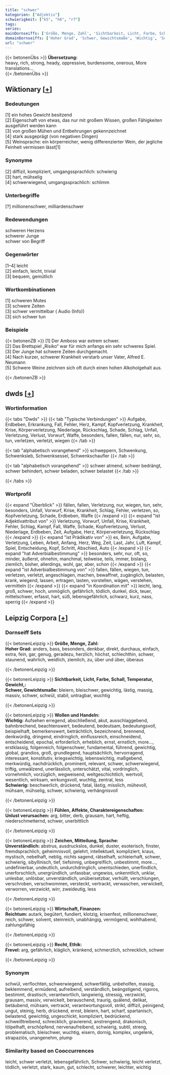 ```yaml
---
title: "schwer"
kategorien: ["Adjektiv"]
schwierigkeit: ["k5", "h6", "r7"]
tags:
series:
mainDornseiffs: ['Größe, Menge, Zahl', 'Sichtbarkeit, Licht, Farbe, Schall, Temperatur, Gewicht,', 'Wollen und Handeln', 'Fühlen, Affekte, Charaktereigenschaften', 'Zeichen, Mitteilung, Sprache', 'Wirtschaft, Finanzen', 'Recht, Ethik']
domainDornseiffs: ['Hoher Grad', 'Schwer, Gewichtsmaße', 'Wichtig', 'Schwierig', 'Unlust verursachen', 'Unverständlich', 'Reichtum', 'Frevel']
url: "schwer"
---
```


{{< betonenÜbs >}}
**Übersetzung:**  
heavy, rich, strong, heady, oppressive, burdensome, onerous, More translations...  
{{< /betonenÜbs >}}

## Wiktionary [[+](https://de.wiktionary.org/wiki/schwer)]

### Bedeutungen
[1] ein hohes Gewicht besitzend  
[2] Eigenschaft von etwas, das nur mit großem Wissen, großen Fähigkeiten ausgeführt werden kann  
[3] von großen Mühen und Entbehrungen gekennzeichnet  
[4] stark ausgeprägt (von negativen Dingen)  
[5] Weinsprache: ein körperreicher, wenig differenzierter Wein, der jegliche Feinheit vermissen lässt[1]  

### Synonyme
[2] diffizil, kompliziert, umgangssprachlich: schwierig  
[3] hart, mühselig  
[4] schwerwiegend, umgangssprachlich: schlimm  

### Unterbegriffe
[?] millionenschwer, milliardenschwer  

### Redewendungen
schweren Herzens  
schwerer Junge  
schwer von Begriff  

### Gegenwörter
[1–4] leicht  
[2] einfach, leicht, trivial  
[3] bequem, gemütlich  

### Wortkombinationen
[1] schweren Mutes  
[3] schwere Zeiten  
[3] schwer vermittelbar ( Audio (Info))  
[3] sich schwer tun  

### Beispiele
{{< betonenZB >}}
[1] Der Amboss war extrem schwer.  
[2] Das Brettspiel „Risiko“ war für mich anfangs ein sehr schweres Spiel.  
[3] Der Junge hat schwere Zeiten durchgemacht.  
[4] Nach kurzer, schwerer Krankheit verstarb unser Vater, Alfred E. Neumann  
[5] Schwere Weine zeichnen sich oft durch einen hohen Alkoholgehalt aus.  

{{< /betonenZB >}}


## dwds [[+](https://www.dwds.de/wb/schwer)]

### Wortinformation
{{< tabs "Dwds" >}}
{{< tab "Typische Verbindungen" >}}
Aufgabe, Erdbeben, Erkrankung, Fall, Fehler, Herz, Kampf, Kopfverletzung, Krankheit, Krise, Körperverletzung, Niederlage, Rückschlag, Schade, Schlag, Unfall, Verletzung, Verlust, Vorwurf, Waffe, besonders, fallen, fällen, nur, sehr, so, tun, verletzen, verletzt, wiegen
{{< /tab >}}

{{< tab "alphabetisch vorangehend" >}}
schweppern, Schwenkung, Schwenksieb, Schwenksessel, Schwenkschaufler
{{< /tab >}}

{{< tab "alphabetisch vorangehend" >}}
schwer atmend, schwer bedrängt, schwer behindert, schwer beladen, schwer belastet
{{< /tab >}}

{{< /tabs >}}

### Wortprofil
{{< expand "Überblick" >}} fällen, fallen, Verletzung, nur, wiegen, tun, sehr, besonders, Unfall, Vorwurf, Krise, Krankheit, Schlag, Fehler, verletzen, so, Kopfverletzung, Schade, Erdbeben, Waffe {{< /expand >}}
{{< expand "ist Adjektivattribut von" >}} Verletzung, Vorwurf, Unfall, Krise, Krankheit, Fehler, Schlag, Kampf, Fall, Waffe, Schade, Kopfverletzung, Verlust, Niederlage, Erdbeben, Zeit, Aufgabe, Herz, Körperverletzung, Rückschlag {{< /expand >}}
{{< expand "ist Prädikativ von" >}} es, Bein, Aufgabe, Verletzung, Leben, Arbeit, Anfang, Herz, Weg, Zeit, Last, Jahr, Luft, Kampf, Spiel, Entscheidung, Kopf, Schritt, Abschied, Auto {{< /expand >}}
{{< expand "hat Adverbialbestimmung" >}} besonders, sehr, nur, oft, so, minder, äußerst, ohnehin, manchmal, teilweise, teils, immer, bislang, ziemlich, bisher, allerdings, wohl, gar, aber, schon {{< /expand >}}
{{< expand "ist Adverbialbestimmung von" >}} fallen, fällen, wiegen, tun, verletzen, verletzt, angeschlagen, machen, bewaffnet, zugänglich, belasten, krank, wiegend, lassen, ertragen, lasten, vorstellen, wägen, verstehen, vermitteln {{< /expand >}}
{{< expand "in Koordination mit" >}} leicht, lang, groß, schwer, hoch, unmöglich, gefährlich, tödlich, dunkel, dick, teuer, mittelschwer, erfasst, hart, süß, lebensgefährlich, schwarz, kurz, nass, sperrig {{< /expand >}}

## Leipzig Corpora [[+](https://corpora.uni-leipzig.de/en/res?word=schwer&corpusId=deu_newscrawl-public_2018)]

### Dornseiff Sets
{{< betonenLeipzig >}}
**Größe, Menge, Zahl:**  
**Hoher Grad:** anders, bass, besonders, denkbar, direkt, durchaus, einfach, extra, fein, gar, genug, geradezu, herzlich, höchst, schlechthin, schwer, staunend, wahrlich, weidlich, ziemlich, zu, über und über, überaus  

{{< /betonenLeipzig >}}


{{< betonenLeipzig >}}
**Sichtbarkeit, Licht, Farbe, Schall, Temperatur, Gewicht,:**  
**Schwer, Gewichtsmaße:** bleiern, bleischwer, gewichtig, lästig, massig, massiv, schwer, schwül, stabil, untragbar, wuchtig  

{{< /betonenLeipzig >}}


{{< betonenLeipzig >}}
**Wollen und Handeln:**  
**Wichtig:** Aufsehen erregend, abschließend, akut, ausschlaggebend, bahnbrechend, beachtenswert, bedeutend, bedeutsam, bedeutungsvoll, beispielhaft, bemerkenswert, beträchtlich, bezeichnend, brennend, denkwürdig, dringend, eindringlich, einflussreich, einschneidend, entscheidend, epochal, erforderlich, erheblich, ernst, ernstlich, more..., erstklassig, folgenreich, folgenschwer, fundamental, führend, gewichtig, global, grandios, groß, grundlegend, hauptsächlich, hervorragend, interessant, konstitutiv, kriegswichtig, lebenswichtig, maßgebend, merkwürdig, nachdrücklich, prominent, relevant, schwer, schwerwiegend, triftig, umwälzend, unerlässlich, unterschätzt, vital, vordringlich, vornehmlich, vorzüglich, wegweisend, weltgeschichtlich, wertvoll, wesentlich, wirksam, wirkungsvoll, wuchtig, zentral, less  
**Schwierig:** beschwerlich, drückend, fatal, lästig, misslich, mühevoll, mühsam, mühselig, schwer, schwierig, verhängnisvoll  

{{< /betonenLeipzig >}}


{{< betonenLeipzig >}}
**Fühlen, Affekte, Charaktereigenschaften:**  
**Unlust verursachen:** arg, bitter, derb, grausam, hart, heftig, niederschmetternd, schwer, unerbittlich  

{{< /betonenLeipzig >}}


{{< betonenLeipzig >}}
**Zeichen, Mitteilung, Sprache:**  
**Unverständlich:** abstrus, ausdruckslos, dunkel, duster, esoterisch, finster, fremdsprachlich, geheimnisvoll, gelehrt, intellektuell, kompliziert, kraus, mystisch, nebelhaft, neblig, nichts sagend, rätselhaft, schleierhaft, schwer, schwierig, sibyllinisch, tief, tiefsinnig, unbegreiflich, unbestimmt, more..., undefinierbar, undeutlich, undurchdringlich, unentschieden, unerfindlich, unerforschlich, unergründlich, unfassbar, ungewiss, unkenntlich, unklar, unlesbar, unlösbar, unverständlich, unübersetzbar, verhüllt, verschlungen, verschroben, verschwommen, versteckt, vertrackt, verwaschen, verwickelt, verworren, verzwickt, wirr, zweideutig, less  

{{< /betonenLeipzig >}}


{{< betonenLeipzig >}}
**Wirtschaft, Finanzen:**  
**Reichtum:** autark, begütert, fundiert, klotzig, krisenfest, millionenschwer, reich, schwer, solvent, steinreich, unabhängig, vermögend, wohlhabend, zahlungsfähig  

{{< /betonenLeipzig >}}


{{< betonenLeipzig >}}
**Recht, Ethik:**  
**Frevel:** arg, gefährlich, kläglich, kränkend, schmerzlich, schrecklich, schwer  

{{< /betonenLeipzig >}}

### Synonym
schwül, verflochten, schwerwiegend, schwerfällig, unbeholfen, massig, beklemmend, ermüdend, aufreibend, verständlich, beängstigend, rigoros, bestimmt, drastisch, verantwortlich, langwierig, stressig, verzwickt, grausam, massiv, verwickelt, berauschend, traurig, quälend, delikat, betäubend, mühsam, vertrackt, verantwortungsvoll, strikt, diffizil, peinigend, ungut, steinig, herb, drückend, ernst, bleiern, hart, scharf, spartanisch, belastend, gewichtig, ungeschickt, kompliziert, bedrückend, schweißtreibend, schrecklich, gravierend, anstrengend, drakonisch, tölpelhaft, erschöpfend, nervenaufreibend, schwierig, subtil, streng, problematisch, bleischwer, wuchtig, eisern, dornig, komplex, ungelenk, strapaziös, unangenehm, plump


### Similarity based on Cooccurrences
leicht, schwer verletzt, lebensgefährlich, Schwer, schwierig, leicht verletzt, tödlich, verletzt, stark, kaum, gut, schlecht, schwerer, leichter, wichtig

